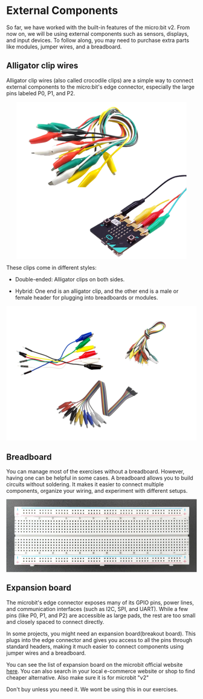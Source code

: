 # External Components

So far, we have worked with the built-in features of the micro:bit v2. From now on, we will be using external components such as sensors, displays, and input devices. To follow along, you may need to purchase extra parts like modules, jumper wires, and a breadboard.


## Alligator clip wires

Alligator clip wires (also called crocodile clips) are a simple way to connect external components to the micro:bit's edge connector, especially the large pins labeled P0, P1, and P2.

<a href ="./images/microbit-alligator-clip-wires.png"><img alt="microbit Alligator clip wires" style="display: block; margin: auto;width:450px;" src="./images/microbit-alligator-clip-wires.png"/></a>

These clips come in different styles:

- Double-ended: Alligator clips on both sides.

- Hybrid: One end is an alligator clip, and the other end is a male or female header for plugging into breadboards or modules.

<a href ="./images/alligator-clip-styles.png"><img alt="microbit Alligator clip hybrid wires" style="display: block; margin: auto;" src="./images/alligator-clip-styles.png"/></a>

## Breadboard

You can manage most of the exercises without a breadboard. However, having one can be helpful in some cases. A breadboard allows you to build circuits without soldering. It makes it easier to connect multiple components, organize your wiring, and experiment with different setups.

<a href ="./images/breadboard.png"><img alt="breadboard" style="display: block; margin: auto;" src="./images/breadboard.png"/></a>


## Expansion board

The microbit's edge connector exposes many of its GPIO pins, power lines, and communication interfaces (such as I2C, SPI, and UART). While a few pins (like P0, P1, and P2) are accessible as large pads, the rest are too small and closely spaced to connect directly.

In some projects, you might need an expansion board(breakout board). This plugs into the edge connector and gives you access to all the pins through standard headers, making it much easier to connect components using jumper wires and a breadboard.

You can see the list of expansion board on the microbit official website [here](https://microbit.org/buy/accessories/).  You can also search in your local e-commerce website or shop to find cheaper alternative. Also make sure it is for microbit "v2"

Don't buy unless you need it. We wont be using this in our exercises. 



